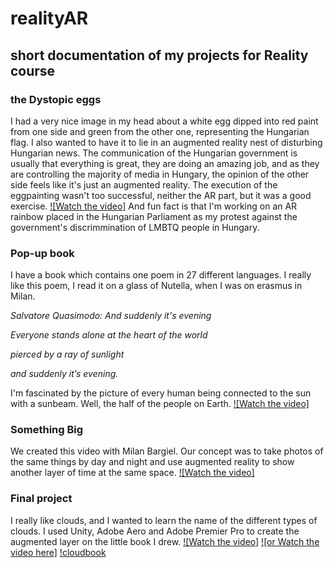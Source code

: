 # realityAR

## short documentation of my projects for Reality course

### the Dystopic eggs
I had a very nice image in my head about a white egg dipped into red paint from one side and green from the other one, representing the Hungarian flag. I also wanted to have it to lie in an augmented reality nest of disturbing Hungarian news. The communication of the Hungarian government is usually that everything is great, they are doing an amazing job, and as they are controlling the majority of media in Hungary, the opinion of the other side feels like it's just an augmented reality.
The execution of the eggpainting wasn't too successful, neither the AR part, but it was a good exercise.
[![Watch the video]](https://www.youtube.com/watch?v=AKswXIWSFp8)
And fun fact is that I'm working on an AR rainbow placed in the Hungarian Parliament as my protest against the government's discrimmination of LMBTQ people in Hungary.  

### Pop-up book
I have a book which contains one poem in 27 different languages. I really like this poem, I read it on a glass of Nutella, when I was on erasmus in Milan.

*Salvatore Quasimodo: And suddenly it's evening*

*Everyone stands alone at the heart of the world*

*pierced by a ray of sunlight*

*and suddenly it’s evening.*

I'm fascinated by the picture of every human being connected to the sun with a sunbeam. Well, the half of the people on Earth.
[![Watch the video]](https://www.youtube.com/watch?v=CzMP-IZxyg0)

### Something Big
We created this video with Milan Bargiel. 
Our concept was to take photos of the same things by day and night and use augmented reality to show another layer of time at the same space.
[![Watch the video]](https://www.youtube.com/watch?v=Krt_LjS7kDo)

### Final project
I really like clouds, and I wanted to learn the name of the different types of clouds.
I used Unity, Adobe Aero and Adobe Premier Pro to create the augmented layer on the little book I drew.
[![Watch the video]](https://www.youtube.com/watch?v=Y_Dbi0jiIIA)
[![or Watch the video here]](https://vimeo.com/547347454#)
[!cloudbook](https://github.com/ritaeperjesi/realityAR/blob/main/img/documentation_cloud1.jpg)

